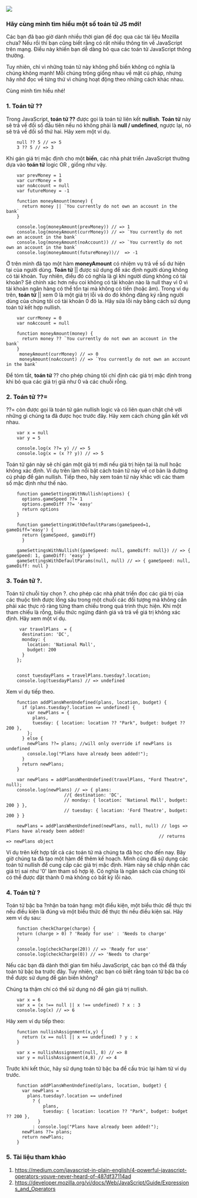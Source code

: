 ![](https://images.viblo.asia/17248075-1842-48b9-9a47-25d35e3ae0c5.jpeg)

### Hãy cùng mình tìm hiểu một số toán tử JS mới!

Các bạn đã bao giờ dành nhiều thời gian để đọc qua các tài liệu Mozilla chưa? Nếu rồi thì bạn cũng biết rằng có rất nhiều thông tin về JavaScript trên mạng. Điều này khiến bạn dễ dàng bỏ qua các toán tử JavaScript thông thường.

Tuy nhiên, chỉ vì những toán tử này không phổ biến không có nghĩa là chúng không mạnh! Mỗi chúng trông giống nhau về mặt cú pháp, nhưng hãy nhớ đọc về từng thứ vì chúng hoạt động theo những cách khác nhau.

Cùng mình tìm hiểu nhé!

### 1. Toán tử ??
Trong JavaScript, **toán tử ??** được gọi là toán tử liên kết **nullish**. **Toán tử** này sẽ trả về đối số đầu tiên nếu nó không phải là **null / undefined**, ngược lại, nó sẽ trả về đối số thứ hai. 
Hãy xem một ví dụ.

```
    null ?? 5 // => 5
    3 ?? 5 // => 3
```

Khi gán giá trị mặc định cho một **biến**, các nhà phát triển JavaScript thường dựa vào **toán tử** logic OR , giống như vậy.

```
    var prevMoney = 1
    var currMoney = 0
    var noAccount = null
    var futureMoney = -1

    function moneyAmount(money) {
      return money || `You currently do not own an account in the bank`
    }

    console.log(moneyAmount(prevMoney)) // => 1
    console.log(moneyAmount(currMoney)) // => `You currently do not own an account in the bank`
    console.log(moneyAmount(noAccount)) // => `You currently do not own an account in the bank`
    console.log(moneyAmount(futureMoney))//  => -1
```

Ở trên mình đã tạo một hàm **moneyAmount** có nhiệm vụ trả về số dư hiện tại của người dùng. **Toán tử** || được sử dụng để xác định người dùng không có tài khoản.
Tuy nhiên, điều đó có nghĩa là gì khi người dùng không có tài khoản?  Sẽ chính xác hơn nếu coi không có tài khoản nào là null thay vì 0 vì tài khoản ngân hàng có thể tồn tại mà không có tiền (hoặc âm).
Trong ví dụ trên, **toán tử** || xem 0 là một giá trị lỗi và do đó không đăng ký rằng người dùng của chúng tôi có tài khoản 0 đô la. Hãy sửa lỗi này bằng cách sử dụng toán tử kết hợp nullish.

```
    var currMoney = 0
    var noAccount = null

    function moneyAmount(money) {
      return money ?? `You currently do not own an account in the bank`
    }
     moneyAmount(currMoney) // => 0
     moneyAmount(noAccount) // => `You currently do not own an account in the bank`
```

Để tóm tắt, **toán tử** ?? cho phép chúng tôi chỉ định các giá trị mặc định trong khi bỏ qua các giá trị giả như 0 và các chuỗi rỗng.

### 2. Toán tử ??=

??= còn được gọi là toán tử gán nullish logic và có liên quan chặt chẽ với những gì chúng ta đã được học trước đây. Hãy xem cách chúng gắn kết với nhau.

```
    var x = null
    var y = 5

    console.log(x ??= y) // => 5
    console.log(x = (x ?? y)) // => 5 
```

Toán tử gán này sẽ chỉ gán một giá trị mới nếu giá trị hiện tại là null hoặc không xác định. Ví dụ trên làm nổi bật cách toán tử này về cơ bản là đường cú pháp để gán nullish. Tiếp theo, hãy xem toán tử này khác với các tham số mặc định như thế nào.

```
    function gameSettingsWithNullish(options) {
      options.gameSpeed ??= 1
      options.gameDiff ??= 'easy' 
      return options
    }

    function gameSettingsWithDefaultParams(gameSpeed=1, gameDiff='easy') {
      return {gameSpeed, gameDiff}
      }

    gameSettingsWithNullish({gameSpeed: null, gameDiff: null}) // => { gameSpeed: 1, gameDiff: 'easy' }
    gameSettingsWithDefaultParams(null, null) // => { gameSpeed: null, gameDiff: null }
```

### 3. Toán tử ?. 
Toán tử chuỗi tùy chọn ?. cho phép các nhà phát triển đọc các giá trị của các thuộc tính được lồng sâu trong một chuỗi các đối tượng mà không cần phải xác thực rõ ràng từng tham chiếu trong quá trình thực hiện. Khi một tham chiếu là rỗng, biểu thức ngừng đánh giá và trả về giá trị không xác định. Hãy xem một ví dụ.

```
     var travelPlans  = {
      destination: 'DC',
      monday: {
        location: 'National Mall',
        budget: 200
      }
    };


    const tuesdayPlans = travelPlans.tuesday?.location;
    console.log(tuesdayPlans) // => undefined
```

Xem ví dụ tiếp theo.
```
    function addPlansWhenUndefined(plans, location, budget) {
      if (plans.tuesday?.location == undefined) {
        var newPlans = {
          plans,
          tuesday: { location: location ?? "Park", budget: budget ?? 200 },
        };
      } else {
        newPlans ??= plans; //will only override if newPlans is undefined
        console.log("Plans have already been added!");
      }
      return newPlans;
    }

    var newPlans = addPlansWhenUndefined(travelPlans, "Ford Theatre", null);
    console.log(newPlans) // => { plans: 
                      //{ destination: 'DC',
                      // monday: { location: 'National Mall', budget: 200 } },
                      // tuesday: { location: 'Ford Theatre', budget: 200 } }

    newPlans = addPlansWhenUndefined(newPlans, null, null) // logs => Plans have already been added! 
                                                          // returns => newPlans object
```

Ví dụ trên kết hợp tất cả các toán tử mà chúng ta đã học cho đến nay.
Bây giờ chúng ta đã tạo một hàm để thêm kế hoạch. Mình cũng đã sử dụng các toán tử nullish để cung cấp các giá trị mặc định. Hàm này sẽ chấp nhận các giá trị sai như '0' làm tham số hợp lệ. Có nghĩa là ngân sách của chúng tôi có thể được đặt thành 0 mà không có bất kỳ lỗi nào.

### 4. Toán tử ?
Toán tử bậc ba ?nhận ba toán hạng: một điều kiện, một biểu thức để thực thi nếu điều kiện là đúng và một biểu thức để thực thi nếu điều kiện sai. Hãy xem ví dụ sau:

```
    function checkCharge(charge) {
    return (charge > 0) ? 'Ready for use' : 'Needs to charge' 
    }

    console.log(checkCharge(20)) // => 'Ready for use'
    console.log(checkCharge(0)) // => 'Needs to charge'
```

Nếu các bạn đã dành thời gian tìm hiểu JavaScript, các bạn có thể đã thấy toán tử bậc ba trước đây. Tuy nhiên, các bạn có biết rằng toán tử bậc ba có thể được sử dụng để gán biến không?

Chúng ta thậm chí có thể sử dụng nó để gán giá trị nullish.
```
    var x = 6
    var x = (x !== null || x !== undefined) ? x : 3
    console.log(x) // => 6
```

Hãy xem ví dụ tiếp theo:
```
    function nullishAssignment(x,y) {
      return (x == null || x == undefined) ? y : x   
    }

    var x = nullishAssignment(null, 8) // => 8
    var y = nullishAssignment(4,8) // => 4
```

Trước khi kết thúc, hãy sử dụng toán tử bậc ba để cấu trúc lại hàm từ ví dụ trước.
```
    function addPlansWhenUndefined(plans, location, budget) {
      var newPlans =
        plans.tuesday?.location == undefined
          ? {
              plans,
              tuesday: { location: location ?? "Park", budget: budget ?? 200 },
            }
          : console.log("Plans have already been added!");
      newPlans ??= plans;
      return newPlans;
    }
```
### 5. Tài liệu tham khảo
1. https://medium.com/javascript-in-plain-english/4-powerful-javascript-operators-youve-never-heard-of-487df37114ad
2. https://developer.mozilla.org/vi/docs/Web/JavaScript/Guide/Expressions_and_Operators
